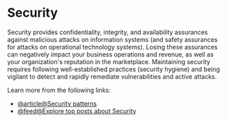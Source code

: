 # Security

Security provides confidentiality, integrity, and availability assurances against malicious attacks on information systems (and safety assurances for attacks on operational technology systems). Losing these assurances can negatively impact your business operations and revenue, as well as your organization's reputation in the marketplace. Maintaining security requires following well-established practices (security hygiene) and being vigilant to detect and rapidly remediate vulnerabilities and active attacks.

Learn more from the following links:

- [@article@Security patterns](https://learn.microsoft.com/en-us/azure/architecture/framework/security/security-patterns)
- [@feed@Explore top posts about Security](https://app.daily.dev/tags/security?ref=roadmapsh)
